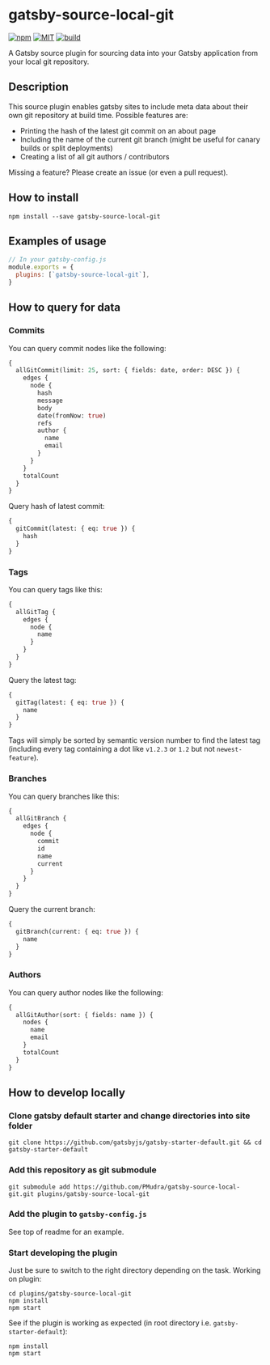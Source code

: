 # gatsby-source-local-git

[![npm](https://img.shields.io/npm/v/gatsby-source-local-git?style=for-the-badge&logo=npm)](https://www.npmjs.com/package/gatsby-source-local-git)
[![MIT](https://img.shields.io/github/license/pmudra/gatsby-source-local-git?style=for-the-badge)](https://github.com/PMudra/gatsby-source-local-git/blob/master/LICENSE)
[![build](https://img.shields.io/github/workflow/status/PMudra/gatsby-source-local-git/Node%20CI?logo=github&style=for-the-badge)](https://github.com/PMudra/gatsby-source-local-git/actions)

A Gatsby source plugin for sourcing data into your Gatsby application from your local git repository.

## Description

This source plugin enables gatsby sites to include meta data about their own git repository at build time. Possible features are:

- Printing the hash of the latest git commit on an about page
- Including the name of the current git branch (might be useful for canary builds or split deployments)
- Creating a list of all git authors / contributors

Missing a feature? Please create an issue (or even a pull request).

## How to install

```shell
npm install --save gatsby-source-local-git
```

<!-- ## Available options (if any) -->

<!-- ## When do I use this plugin?

Include stories about when this plugatsby-source-local-gitgin is helpful and/or necessary. -->

## Examples of usage

```javascript
// In your gatsby-config.js
module.exports = {
  plugins: [`gatsby-source-local-git`],
}
```

## How to query for data

### Commits

You can query commit nodes like the following:

```graphql
{
  allGitCommit(limit: 25, sort: { fields: date, order: DESC }) {
    edges {
      node {
        hash
        message
        body
        date(fromNow: true)
        refs
        author {
          name
          email
        }
      }
    }
    totalCount
  }
}
```

Query hash of latest commit:

```graphql
{
  gitCommit(latest: { eq: true }) {
    hash
  }
}
```

### Tags

You can query tags like this:

```graphql
{
  allGitTag {
    edges {
      node {
        name
      }
    }
  }
}
```

Query the latest tag:

```graphql
{
  gitTag(latest: { eq: true }) {
    name
  }
}
```

Tags will simply be sorted by semantic version number to find the latest tag (including every tag containing a dot like `v1.2.3` or `1.2` but not `newest-feature`).

### Branches

You can query branches like this:

```graphql
{
  allGitBranch {
    edges {
      node {
        commit
        id
        name
        current
      }
    }
  }
}
```

Query the current branch:

```graphql
{
  gitBranch(current: { eq: true }) {
    name
  }
}
```

### Authors

You can query author nodes like the following:

```graphql
{
  allGitAuthor(sort: { fields: name }) {
    nodes {
      name
      email
    }
    totalCount
  }
}
```

<!-- ## How to run tests -->

## How to develop locally

### Clone gatsby default starter and change directories into site folder

```shell
git clone https://github.com/gatsbyjs/gatsby-starter-default.git && cd gatsby-starter-default
```

### Add this repository as git submodule

```
git submodule add https://github.com/PMudra/gatsby-source-local-git.git plugins/gatsby-source-local-git
```

### Add the plugin to `gatsby-config.js`

See top of readme for an example.

### Start developing the plugin

Just be sure to switch to the right directory depending on the task. Working on plugin:

```shell
cd plugins/gatsby-source-local-git
npm install
npm start
```

See if the plugin is working as expected (in root directory i.e. `gatsby-starter-default`):

```shell
npm install
npm start
```

<!-- ## How to contribute

If you have unanswered questions, would like help with enhancing or debugging the plugin, it is nice to include instructions for people who want to contribute to your plugin. -->
